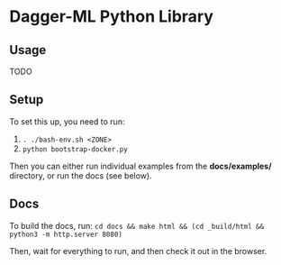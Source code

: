 # Dagger-ML Python Library

## Usage

TODO

## Setup

To set this up, you need to run:

1. `. ./bash-env.sh <ZONE>`
2. `python bootstrap-docker.py`

Then you can either run individual examples from the **docs/examples/**
directory, or run the docs (see below).


## Docs

To build the docs, run:
`cd docs && make html && (cd _build/html && python3 -m http.server 8080)`

Then, wait for everything to run, and then check it out in the browser.
